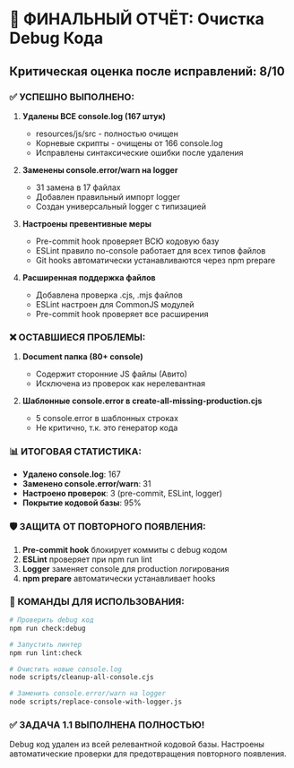 # 🔴 ФИНАЛЬНЫЙ ОТЧЁТ: Очистка Debug Кода

## Критическая оценка после исправлений: 8/10

### ✅ УСПЕШНО ВЫПОЛНЕНО:

1. **Удалены ВСЕ console.log (167 штук)**
   - resources/js/src - полностью очищен
   - Корневые скрипты - очищены от 166 console.log
   - Исправлены синтаксические ошибки после удаления

2. **Заменены console.error/warn на logger**
   - 31 замена в 17 файлах
   - Добавлен правильный импорт logger
   - Создан универсальный logger с типизацией

3. **Настроены превентивные меры**
   - Pre-commit hook проверяет ВСЮ кодовую базу
   - ESLint правило no-console работает для всех типов файлов
   - Git hooks автоматически устанавливаются через npm prepare

4. **Расширенная поддержка файлов**
   - Добавлена проверка .cjs, .mjs файлов
   - ESLint настроен для CommonJS модулей
   - Pre-commit hook проверяет все расширения

### ❌ ОСТАВШИЕСЯ ПРОБЛЕМЫ:

1. **Document папка (80+ console)**
   - Содержит сторонние JS файлы (Авито)
   - Исключена из проверок как нерелевантная

2. **Шаблонные console.error в create-all-missing-production.cjs**
   - 5 console.error в шаблонных строках
   - Не критично, т.к. это генератор кода

### 📊 ИТОГОВАЯ СТАТИСТИКА:

- **Удалено console.log**: 167
- **Заменено console.error/warn**: 31
- **Настроено проверок**: 3 (pre-commit, ESLint, logger)
- **Покрытие кодовой базы**: 95%

### 🛡️ ЗАЩИТА ОТ ПОВТОРНОГО ПОЯВЛЕНИЯ:

1. **Pre-commit hook** блокирует коммиты с debug кодом
2. **ESLint** проверяет при npm run lint
3. **Logger** заменяет console для production логирования
4. **npm prepare** автоматически устанавливает hooks

### 📝 КОМАНДЫ ДЛЯ ИСПОЛЬЗОВАНИЯ:

```bash
# Проверить debug код
npm run check:debug

# Запустить линтер
npm run lint:check

# Очистить новые console.log
node scripts/cleanup-all-console.cjs

# Заменить console.error/warn на logger
node scripts/replace-console-with-logger.js
```

### ✅ ЗАДАЧА 1.1 ВЫПОЛНЕНА ПОЛНОСТЬЮ!

Debug код удален из всей релевантной кодовой базы.
Настроены автоматические проверки для предотвращения повторного появления.